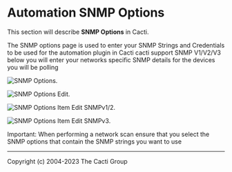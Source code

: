 # Automation SNMP Options

This section will describe **SNMP Options** in Cacti.

The SNMP options page is used to enter your SNMP Strings and Credentials to be
used for the automation plugin in Cacti cacti support SNMP V1/V2/V3 below you
will enter your networks specific SNMP details for the devices you will be
polling

![SNMP Options](images/automation-snmp-options.png).

![SNMP Options Edit](images/automation-snmp-options-edit1.png).

![SNMP Options Item Edit SNMPv1/2](images/automation-snmp-options-edit2.png).

![SNMP Options Item Edit SNMPv3](images/automation-snmp-options-edit3.png).

Important: When performing a network scan ensure that you select the SNMP
options that contain the SNMP strings you want to use

---
<copy>Copyright (c) 2004-2023 The Cacti Group</copy>
